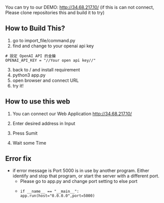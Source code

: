 You can try to our DEMO:
http://34.68.217.10/
(if this is can not connect, Please clone repositories this and build it to try)

## How to Build This?

1. go to import_file/command.py
2. find and change to your openai api key
```
# 設定 OpenAI API 的金鑰
OPENAI_API_KEY = "//Your open api key//"
```
3. back to / and install requirement
4. python3 app.py
5. open browser and connect URL
6. try it!

## How to use this web
1. You can connect our Web Application 
  http://34.68.217.10/
2. Enter desired address in Input

3. Press Sumit

4. Wait some Time


## Error fix
- if error message is Port 5000 is in use by another program. Either identify and stop that program, or start the server with a different port.
  - Please go to app.py and change port setting to else port
  - ```
    if __name__ == "__main__":
    app.run(host="0.0.0.0",port=5000)
    ```

